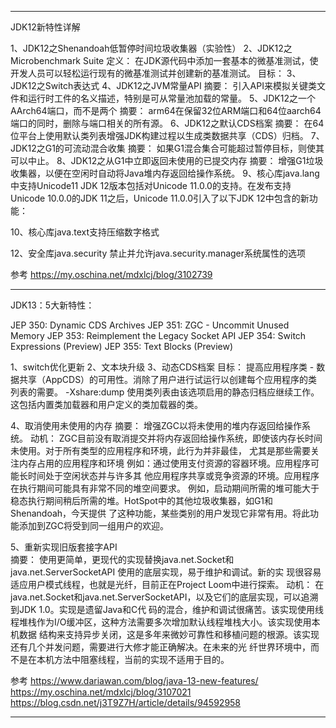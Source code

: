 


---------------------------------------------------------------------------------------------------------------------
JDK12新特性详解

1、JDK12之Shenandoah低暂停时间垃圾收集器（实验性）
2、JDK12之Microbenchmark Suite
      定义：
    在JDK源代码中添加一套基本的微基准测试，使开发人员可以轻松运行现有的微基准测试并创建新的基准测试。
      目标：
3、JDK12之Switch表达式
4、JDK12之JVM常量API
      摘要：
    引入API来模拟关键类文件和运行时工件的名义描述，特别是可从常量池加载的常量。
5、JDK12之一个AArch64端口，而不是两个
      摘要：
    arm64在保留32位ARM端口和64位aarch64端口的同时，删除与端口相关的所有源。
6、JDK12之默认CDS档案
      摘要：
    在64位平台上使用默认类列表增强JDK构建过程以生成类数据共享（CDS）归档。
7、JDK12之G1的可流动混合收集
      摘要：
    如果G1混合集合可能超过暂停目标，则使其可以中止。
8、JDK12之从G1中立即返回未使用的已提交内存
      摘要：
    增强G1垃圾收集器，以便在空闲时自动将Java堆内存返回给操作系统。
9、核心库java.lang中支持Unicode11
    JDK 12版本包括对Unicode 11.0.0的支持。在发布支持Unicode 10.0.0的JDK 11之后，Unicode 11.0.0引入了以下JDK 12中包含的新功能：

10、核心库java.text支持压缩数字格式

12、安全库java.security
      禁止并允许java.security.manager系统属性的选项 


参考
https://my.oschina.net/mdxlcj/blog/3102739

---------------------------------------------------------------------------------------------------------------------


JDK13：5大新特性：

JEP 350: Dynamic CDS Archives
JEP 351: ZGC - Uncommit Unused Memory
JEP 353: Reimplement the Legacy Socket API
JEP 354: Switch Expressions (Preview)
JEP 355: Text Blocks (Preview)



1、switch优化更新
2、文本块升级
3、动态CDS档案
    目标：
提高应用程序类 - 数据共享（AppCDS）的可用性。消除了用户进行试运行以创建每个应用程序的类列表的需要。
-Xshare:dump
使用类列表由该选项启用的静态归档应继续工作。这包括内置类加载器和用户定义的类加载器的类。

4、取消使用未使用的内存
      摘要：
  增强ZGC以将未使用的堆内存返回给操作系统。
      动机：
    ZGC目前没有取消提交并将内存返回给操作系统，即使该内存长时间未使用。对于所有类型的应用程序和环境，此行为并非最佳，
尤其是那些需要关注内存占用的应用程序和环境 例如：通过使用支付资源的容器环境。应用程序可能长时间处于空闲状态并与许多其
他应用程序共享或竞争资源的环境。应用程序在执行期间可能具有非常不同的堆空间要求。
    例如，启动期间所需的堆可能大于稳态执行期间稍后所需的堆。HotSpot中的其他垃圾收集器，如G1和Shenandoah，今天提供
了这种功能，某些类别的用户发现它非常有用。将此功能添加到ZGC将受到同一组用户的欢迎。


5、重新实现旧版套接字API    
      摘要：
    使用更简单，更现代的实现替换java.net.Socket和java.net.ServerSocketAPI 使用的底层实现，易于维护和调试。新的实
现很容易适应用户模式线程，也就是光纤，目前正在Project Loom中进行探索。
      动机：
    在java.net.Socket和java.net.ServerSocketAPI，以及它们的底层实现，可以追溯到JDK 1.0。实现是遗留Java和C代
码的混合，维护和调试很痛苦。该实现使用线程堆栈作为I/O缓冲区，这种方法需要多次增加默认线程堆栈大小。该实现使用本机数据
结构来支持异步关闭，这是多年来微妙可靠性和移植问题的根源。该实现还有几个并发问题，需要进行大修才能正确解决。在未来的光
纤世界环境中，而不是在本机方法中阻塞线程，当前的实现不适用于目的。




参考
https://www.dariawan.com/blog/java-13-new-features/
https://my.oschina.net/mdxlcj/blog/3107021
https://blog.csdn.net/j3T9Z7H/article/details/94592958


---------------------------------------------------------------------------------------------------------------------










